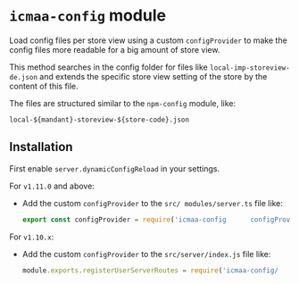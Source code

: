 # `icmaa-config` module

Load config files per store view using a custom `configProvider` to make the config files more readable for a big amount of store view.

This method searches in the config folder for files like `local-imp-storeview-de.json` and extends the specific store view setting of the store by the content of this file.

The files are structured similar to the `npm-config` module, like:
```
local-${mandant}-storeview-${store-code}.json
```

## Installation

First enable `server.dynamicConfigReload` in your settings.

For `v1.11.0` and above:
*  Add the custom `configProvider` to the `src/ modules/server.ts` file like:
   ```javascript
   export const configProvider = require('icmaa-config      configProvider')
   ```

For `v1.10.x`:  
* Add the custom `configProvider` to the `src/server/index.js` file like:
  ```javascript
  module.exports.registerUserServerRoutes = require('icmaa-config/    configProvider')
  ```